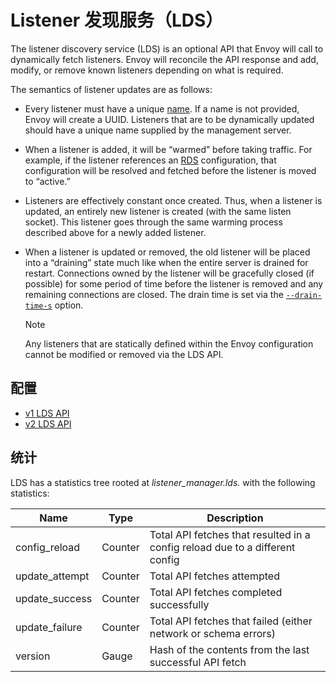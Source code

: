 # Listener 发现服务（LDS）

The listener discovery service (LDS) is an optional API that Envoy will call to dynamically fetch listeners. Envoy will reconcile the API response and add, modify, or remove known listeners depending on what is required.

The semantics of listener updates are as follows:

- Every listener must have a unique [name](../../api-v1/listeners/listeners.md#config-listeners-name). If a name is not provided, Envoy will create a UUID. Listeners that are to be dynamically updated should have a unique name supplied by the management server.

- When a listener is added, it will be “warmed” before taking traffic. For example, if the listener references an [RDS](../http_conn_man/rds.md#config-http-conn-man-rds) configuration, that configuration will be resolved and fetched before the listener is moved to “active.”

- Listeners are effectively constant once created. Thus, when a listener is updated, an entirely new listener is created (with the same listen socket). This listener goes through the same warming process described above for a newly added listener.

- When a listener is updated or removed, the old listener will be placed into a “draining” state much like when the entire server is drained for restart. Connections owned by the listener will be gracefully closed (if possible) for some period of time before the listener is removed and any remaining connections are closed. The drain time is set via the [`--drain-time-s`](../../operations/cli.md#cmdoption-drain-time-s) option.

  Note

  Any listeners that are statically defined within the Envoy configuration cannot be modified or removed via the LDS API.

## 配置

- [v1 LDS API](../../api-v1/listeners/lds.md#config-listeners-lds-v1)
- [v2 LDS API](../overview/v2_overview.md#v2-grpc-streaming-endpoints)

## 统计

LDS has a statistics tree rooted at *listener_manager.lds.* with the following statistics:

| Name           | Type    | Description                                                  |
| -------------- | ------- | ------------------------------------------------------------ |
| config_reload  | Counter | Total API fetches that resulted in a config reload due to a different config |
| update_attempt | Counter | Total API fetches attempted                                  |
| update_success | Counter | Total API fetches completed successfully                     |
| update_failure | Counter | Total API fetches that failed (either network or schema errors) |
| version        | Gauge   | Hash of the contents from the last successful API fetch      |